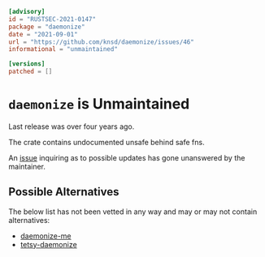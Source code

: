 ```toml
[advisory]
id = "RUSTSEC-2021-0147"
package = "daemonize"
date = "2021-09-01"
url = "https://github.com/knsd/daemonize/issues/46"
informational = "unmaintained"

[versions]
patched = []
```

# `daemonize` is Unmaintained

Last release was over four years ago.

The crate contains undocumented unsafe behind safe fns.

An [issue](https://github.com/knsd/daemonize/issues/46) inquiring as to possible updates has gone unanswered by the maintainer.

## Possible Alternatives

The below list has not been vetted in any way and may or may not contain alternatives:

- [daemonize-me](https://crates.io/crates/daemonize-me)
- [tetsy-daemonize](https://crates.io/crates/tetsy-daemonize)
